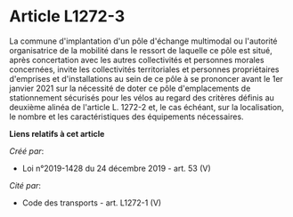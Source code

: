 # Article L1272-3

La commune d'implantation d'un pôle d'échange multimodal ou l'autorité organisatrice de la mobilité dans le ressort de
laquelle ce pôle est situé, après concertation avec les autres collectivités et personnes morales concernées, invite les
collectivités territoriales et personnes propriétaires d'emprises et d'installations au sein de ce pôle à se prononcer avant
le 1er janvier 2021 sur la nécessité de doter ce pôle d'emplacements de stationnement sécurisés pour les vélos au regard des
critères définis au deuxième alinéa de l'article L. 1272-2 et, le cas échéant, sur la localisation, le nombre et les
caractéristiques des équipements nécessaires.

**Liens relatifs à cet article**

_Créé par_:

  - Loi n°2019-1428 du 24 décembre 2019 - art. 53 (V)

_Cité par_:

  - Code des transports - art. L1272-1 (V)
